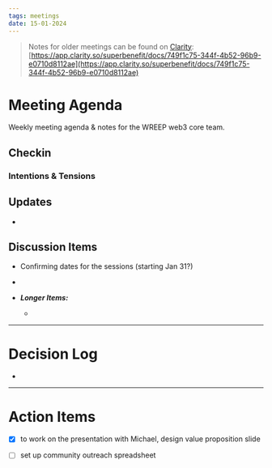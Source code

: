 ```yaml
---
tags: meetings
date: 15-01-2024
---
```


> Notes for older meetings can be found on [Clarity](https://app.clarity.so/superbenefit/docs/749f1c75-344f-4b52-96b9-e0710d8112ae):
> [https://app.clarity.so/superbenefit/docs/749f1c75-344f-4b52-96b9-e0710d8112ae](https://app.clarity.so/superbenefit/docs/749f1c75-344f-4b52-96b9-e0710d8112ae)

# Meeting Agenda

Weekly meeting agenda & notes for the WREEP web3 core team.

## Checkin

### Intentions & Tensions

## Updates

- 

## Discussion Items

-  Confirming dates for the sessions (starting Jan 31?)

- 

- **_Longer Items:_**

  -  

---

# Decision Log

- 

---

# Action Items

- [x]   to work on the presentation with Michael, design value proposition slide

- [ ]  set up community outreach spreadsheet